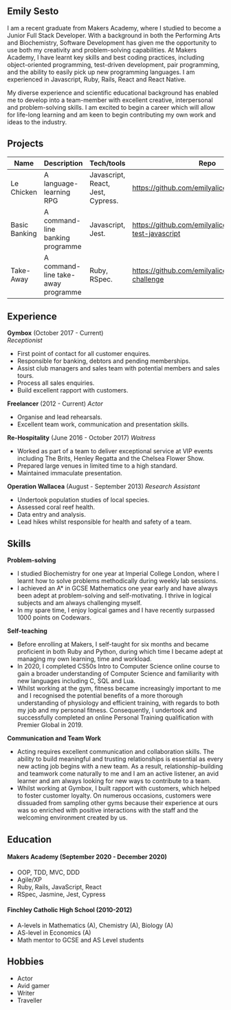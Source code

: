 ## Emily Sesto

I am a recent graduate from Makers Academy, where I studied to become a Junior Full Stack Developer. With a background in both the Performing Arts and Biochemistry, Software Development has given me the opportunity to use both my creativity and problem-solving capabilities. At Makers Academy, I have learnt key skills and best coding practices, including object-oriented programming, test-driven development, pair programming, and the ability to easily pick up new programming languages. I am experienced in Javascript, Ruby, Rails, React and React Native.

My diverse experience and scientific educational background has enabled me to develop into a team-member with excellent creative, interpersonal and problem-solving skills. I am excited to begin a career which will allow for life-long learning and am keen to begin contributing my own work and ideas to the industry.

## Projects

| Name                         | Description            | Tech/tools        | Repo |
| ---------------------------- | -----------------      | ----------------- |-------|
| Le Chicken            | A language-learning RPG      | Javascript, React, Jest, Cypress. | https://github.com/emilyalice2708/le-chicken |
| Basic Banking | A command-line banking programme     | Javascript, Jest.              | https://github.com/emilyalice2708/bank-test-javascript
| Take-Away        | A command-line take-away programme| Ruby, RSpec.              | https://github.com/emilyalice2708/takeaway-challenge

## Experience

**Gymbox** (October 2017 - Current)  
_Receptionist_

- First point of contact for all customer enquires.
- Responsible for banking, debtors and pending memberships.
- Assist club managers and sales team with potential members and sales tours.
- Process all sales enquiries.
- Build excellent rapport with customers.

**Freelancer** (2012 - Current)
_Actor_

- Organise and lead rehearsals.
- Excellent team work, communication and presentation skills.

**Re-Hospitality** (June 2016 - October 2017)
_Waitress_

- Worked as part of a team to deliver exceptional service at VIP events including The Brits, Henley Regatta and the Chelsea Flower Show.
- Prepared large venues in limited time to a high standard.
- Maintained immaculate presentation.

**Operation Wallacea** (August - September 2013)
_Research Assistant_ 

- Undertook population studies of local species.
- Assessed coral reef health.
- Data entry and analysis.
- Lead hikes whilst responsible for health and safety of a team.

## Skills

**Problem-solving**
- I studied Biochemistry for one year at Imperial College London, where I learnt how to solve problems methodically during weekly lab sessions. 
- I achieved an A* in GCSE Mathematics one year early and have always been adept at problem-solving and self-motivating. I thrive in logical subjects and am always challenging myself. 
- In my spare time, I enjoy logical games and I have recently surpassed 1000 points on Codewars.

**Self-teaching**
- Before enrolling at Makers, I self-taught for six months and became proficient in both Ruby and Python, during which time I became adept at managing my own learning, time and workload.
- In 2020, I completed CS50s Intro to Computer Science online course to gain a broader understanding of Computer Science and familiarity with new languages including C, SQL and Lua.
- Whilst working at the gym, fitness became increasingly important to me and I recognised the potential benefits of a more thorough understanding of physiology and efficient training, with regards to both my job and my personal fitness. Consequently, I undertook and successfully completed an online Personal Training qualification with Premier Global in 2019.

**Communication and Team Work**
- Acting requires excellent communication and collaboration skills. The ability to build meaningful and trusting relationships is essential as every new acting job begins with a new team. As a result, relationship-building and teamwork come naturally to me and I am an active listener, an avid learner and am always looking for new ways to contribute to a team.
- Whilst working at Gymbox, I built rapport with customers, which helped to foster customer loyalty. On numerous occasions, customers were dissuaded from sampling other gyms because their experience at ours was so enriched with positive interactions with the staff and the welcoming environment created by us.


## Education

#### Makers Academy (September 2020 - December 2020)

- OOP, TDD, MVC, DDD
- Agile/XP
- Ruby, Rails, JavaScript, React
- RSpec, Jasmine, Jest, Cypress

#### Finchley Catholic High School (2010-2012)

- A-levels in Mathematics (A), Chemistry (A), Biology (A)
- AS-level in Economics (A)
- Math mentor to GCSE and AS Level students


## Hobbies

- Actor
- Avid gamer
- Writer
- Traveller


